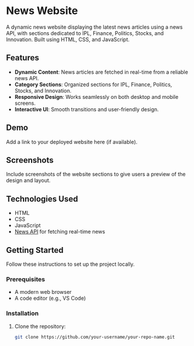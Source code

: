 # News Website

A dynamic news website displaying the latest news articles using a news API, with sections dedicated to IPL, Finance, Politics, Stocks, and Innovation. Built using HTML, CSS, and JavaScript.

## Features

- **Dynamic Content**: News articles are fetched in real-time from a reliable news API.
- **Category Sections**: Organized sections for IPL, Finance, Politics, Stocks, and Innovation.
- **Responsive Design**: Works seamlessly on both desktop and mobile screens.
- **Interactive UI**: Smooth transitions and user-friendly design.
  
## Demo

Add a link to your deployed website here (if available).

## Screenshots

Include screenshots of the website sections to give users a preview of the design and layout.

## Technologies Used

- HTML
- CSS
- JavaScript
- [News API](https://newsapi.org/) for fetching real-time news

## Getting Started

Follow these instructions to set up the project locally.

### Prerequisites

- A modern web browser
- A code editor (e.g., VS Code)

### Installation

1. Clone the repository:
   ```bash
   git clone https://github.com/your-username/your-repo-name.git
